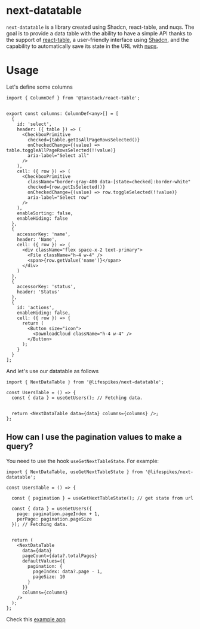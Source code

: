 # next-datatable

`next-datatable` is a library created using Shadcn, react-table, and nuqs. 
The goal is to provide a data table with the ability to have a simple API 
thanks to the support of [react-table](https://tanstack.com/table/latest),
a user-friendly interface using [Shadcn](https://ui.shadcn.com/), 
and the capability to automatically save its state in the
URL with [nuqs](https://nuqs.47ng.com/).

# Usage

Let's define some columns

```tsx
import { ColumnDef } from '@tanstack/react-table';


export const columns: ColumnDef<any>[] = [
  {
    id: 'select',
    header: ({ table }) => (
      <CheckboxPrimitive
        checked={table.getIsAllPageRowsSelected()}
        onCheckedChange={(value) => table.toggleAllPageRowsSelected(!!value)}
        aria-label="Select all"
      />
    ),
    cell: ({ row }) => (
      <CheckboxPrimitive
        className="border-gray-400 data-[state=checked]:border-white"
        checked={row.getIsSelected()}
        onCheckedChange={(value) => row.toggleSelected(!!value)}
        aria-label="Select row"
      />
    ),
    enableSorting: false,
    enableHiding: false
  },
  {
    accessorKey: 'name',
    header: 'Name',
    cell: ({ row }) => (
      <div className="flex space-x-2 text-primary">
        <File className="h-4 w-4" />
        <span>{row.getValue('name')}</span>
      </div>
    )
  },
  {
    accessorKey: 'status',
    header: 'Status'
  },
  {
    id: 'actions',
    enableHiding: false,
    cell: ({ row }) => {
      return (
        <Button size="icon">
          <DownloadCloud className="h-4 w-4" />
        </Button>
      );
    }
  }
];
```

And let's use our datatable as follows

```tsx
import { NextDataTable } from '@lifespikes/next-datatable';

const UsersTable = () => {
  const { data } = useGetUsers(); // Fetching data.


  return <NextDataTable data={data} columns={columns} />;
};
```

## How can I use the pagination values to make a query?

You need to use the hook `useGetNextTableState`. For example:

```tsx
import { NextDataTable, useGetNextTableState } from '@lifespikes/next-datatable';

const UsersTable = () => {

  const { pagination } = useGetNextTableState(); // get state from url

  const { data } = useGetUsers({
    page: pagination.pageIndex + 1,
    perPage: pagination.pageSize
  }); // Fetching data.


  return (
    <NextDataTable
      data={data}
      pageCount={data?.totalPages}
      defaultValues={{
        pagination: {
          pageIndex: data?.page - 1,
          pageSize: 10
        }
      }}
      columns={columns}
    />
  );
};
```

Check this [example app](../../apps/frontend/app/next-datatable-example.tsx)




